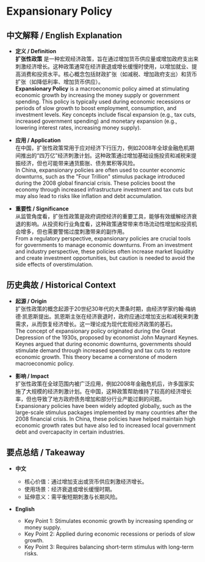 # Expansionary Policy

## 中文解释 / English Explanation

* **定义 / Definition**  
  **扩张性政策** 是一种宏观经济政策，旨在通过增加货币供应量或增加政府支出来刺激经济增长。这种政策通常在经济衰退或增长缓慢时使用，以增加就业、提高消费和投资水平。核心概念包括财政扩张（如减税、增加政府支出）和货币扩张（如降低利率、增加货币供应）。  
  **Expansionary Policy** is a macroeconomic policy aimed at stimulating economic growth by increasing the money supply or government spending. This policy is typically used during economic recessions or periods of slow growth to boost employment, consumption, and investment levels. Key concepts include fiscal expansion (e.g., tax cuts, increased government spending) and monetary expansion (e.g., lowering interest rates, increasing money supply).

* **应用 / Application**  
  在中国，扩张性政策常用于应对经济下行压力，例如2008年全球金融危机期间推出的“四万亿”经济刺激计划。这种政策通过增加基础设施投资和减税来提振经济，但也可能带来通货膨胀、债务累积等风险。  
  In China, expansionary policies are often used to counter economic downturns, such as the "Four Trillion" stimulus package introduced during the 2008 global financial crisis. These policies boost the economy through increased infrastructure investment and tax cuts but may also lead to risks like inflation and debt accumulation.

* **重要性 / Significance**  
  从监管角度看，扩张性政策是政府调控经济的重要工具，能够有效缓解经济衰退的影响。从投资和行业角度看，这种政策通常带来市场流动性增加和投资机会增多，但也需要警惕过度刺激带来的副作用。  
  From a regulatory perspective, expansionary policies are crucial tools for governments to manage economic downturns. From an investment and industry perspective, these policies often increase market liquidity and create investment opportunities, but caution is needed to avoid the side effects of overstimulation.

## 历史典故 / Historical Context

* **起源 / Origin**  
  扩张性政策的概念起源于20世纪30年代的大萧条时期，由经济学家约翰·梅纳德·凯恩斯提出。凯恩斯主张在经济衰退时，政府应通过增加支出和减税来刺激需求，从而恢复经济增长。这一理论成为现代宏观经济政策的基石。  
  The concept of expansionary policy originated during the Great Depression of the 1930s, proposed by economist John Maynard Keynes. Keynes argued that during economic downturns, governments should stimulate demand through increased spending and tax cuts to restore economic growth. This theory became a cornerstone of modern macroeconomic policy.

* **影响 / Impact**  
  扩张性政策在全球范围内被广泛应用，例如2008年金融危机后，许多国家实施了大规模的经济刺激计划。在中国，这种政策帮助维持了较高的经济增长率，但也导致了地方政府债务增加和部分行业产能过剩的问题。  
  Expansionary policies have been widely adopted globally, such as the large-scale stimulus packages implemented by many countries after the 2008 financial crisis. In China, these policies have helped maintain high economic growth rates but have also led to increased local government debt and overcapacity in certain industries.

## 要点总结 / Takeaway

* **中文**  
  - 核心价值：通过增加支出或货币供应刺激经济增长。  
  - 使用场景：经济衰退或增长缓慢时期。  
  - 延伸意义：需平衡短期刺激与长期风险。  

* **English**  
  - Key Point 1: Stimulates economic growth by increasing spending or money supply.  
  - Key Point 2: Applied during economic recessions or periods of slow growth.  
  - Key Point 3: Requires balancing short-term stimulus with long-term risks.